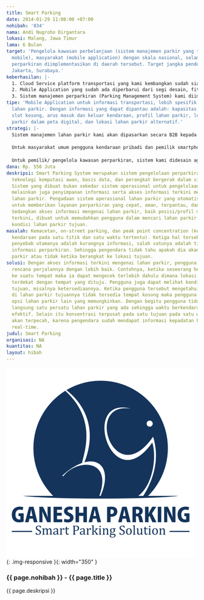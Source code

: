 ```yaml
---
title: Smart Parking
date: 2014-01-29 11:08:00 +07:00
nohibah: '034'
nama: Andi Nugroho Dirgantara
lokasi: Malang, Jawa Timur
lama: 6 Bulan
target: 'Pengelola kawasan perbelanjaan (sistem manajemen parkir yang terpantau via
  mobile), masyarakat (mobile application) dengan skala nasional, selama sistem manajemen
  perparkiran diimplementasikan di daerah tersebut. Target jangka pendek: Bandung,
  Jakarta, Surabaya.'
keberhasilan: |-
  1. Cloud Service platform transportasi yang kami kembangkan sudah siap diakses (online) oleh aplikasi perangkat bergerak yang dikembangkan, dengan seluruh fungsi berjalan lancar sesuai perencanaan teknis.
  2. Mobile Application yang sudah ada diperbarui dari segi desain, fitur, dan fungsionalitas dan akan dimasukkan ke dalam market apps yang belum (Google Play, dll.) karena aplikasi kami multiplatform.
  3. Sistem manajemen perparkiran (Parking Management System) kami diimplementasikan setidaknya di satu titik lagi dengan fungsionalitas berjalan penuh, baik dari segi teknis maupun non teknis.
tipe: 'Mobile Application untuk informasi transportasi, lebih spesifik adalah informasi
  lahan parkir. Dengan informasi yang dapat dipantau adalah: kapasitas lahan, ketersediaan
  slot kosong, arus masuk dan keluar kendaraan, profil lahan parkir, lokasi lahan
  parkir dalam peta digital, dan lokasi lahan parkir alternatif.'
strategi: |-
  Sistem manajemen lahan parkir kami akan dipasarkan secara B2B kepada pengelola gedung perbelanjaan, sekolah, kampus, dan gedung pemerintah. Sedangkan aplikasi perangkat bergerak akan dipromosikan secara digital dan melalui komunitas, serta didistribusikan secara gratis melalui martket apps yang ada (BlackBerry World, Google Play, dll.).

  Untuk masyarakat umum pengguna kendaraan pribadi dan pemilik smartphone, aplikasi kami didistribusikan secara gratis yang dapat diunduh pada market apps dari masing-masing platform smartphone yang ada di pasaran.

  Untuk pemilik/ pengelola kawasan perparkiran, sistem kami didesain agar mudah dipergunakan, multiplatform, legal, dan sesuai dengan standar perencanaan sistem informasi secara global. Kami berencana menciptakan Start Up Company agar service layanan ini dapat berjalan dengan sustainable.
dana: Rp. 550 Juta
deskripsi: Smart Parking System merupakan sistem pengelolaan perparkiran yang menggabungkan
  teknologi komputasi awan, basis data, dan perangkat bergerak dalam sistem perparkiran.
  Sistem yang dibuat bukan sekedar sistem operasional untuk pengelolaan lahan parkir,
  melainkan juga penyimpanan informasi serta akses informasi terkini mengenai kondisi
  lahan parkir. Pengadaan sistem operasional lahan parkir yang otomatis ini bertujuan
  untuk memberikan layanan perparkiran yang cepat, aman, terpantau, dan transparan.
  Sedangkan akses informasi mengenai lahan parkir, baik posisi/profil maupun kondisi
  terkini, dibuat untuk memudahkan pengguna dalam mencari lahan parkir dan memonitor
  kondisi lahan parkir tujuan.
masalah: Kemacetan, on-street parking, dan peak point concentration (konsentrasi kepadatan
  kendaraan pada satu titik dan satu waktu tertentu). Ketiga hal tersebut salah satu
  penyebab utamanya adalah kurangnya informasi, salah satunya adalah tidak adanya
  informasi perparkiran. Sehingga pengendara tidak tahu apakah dia akan dapat slot
  parkir atau tidak ketika berangkat ke lokasi tujuan.
solusi: Dengan akses informasi terkini mengenai lahan parkir, pengguna dapat memutuskan
  rencana perjalannya dengan lebih baik. Contohnya, ketika seseorang hendak pergi
  ke suatu tempat maka ia dapat mengecek terlebih dahulu dimana lokasi lahan parkir
  terdekat dengan tempat yang dituju. Pengguna juga dapat melihat kondisi lahan parkir
  tujuan, misalnya ketersediaannya. Ketika pengguna tersebut mengetahui di awal bahwa
  di lahan parkir tujuannya tidak tersedia tempat kosong maka pengguna dapat mencari
  opsi lahan parkir lain yang memungkinkan. Dengan begitu pengguna tidak perlu mengecek
  langsung satu persatu lahan parkir yang ada sehingga waktu berkendara menjadi lebih
  efektif. Selain itu konsentrasi terpusat pada satu tujuan pada satu waktu diharapkan
  akan terpecah, karena pengendara sudah mendapat informasi kepadatan kendaraan secara
  real-time.
judul: Smart Parking
organisasi: NA
kuantitas: NA
layout: hibah
---
```


![034](/static/img/hibahcms/034.png){: .img-responsive }{: width="350" }

### {{ page.nohibah }} - {{ page.title }}

{{ page.deskripsi }}
